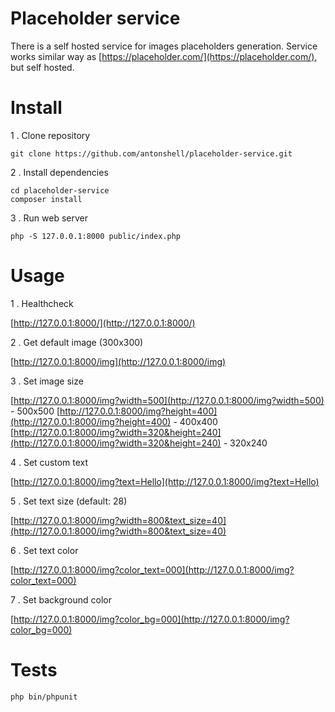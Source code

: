 # Placeholder service

There is a self hosted service for images placeholders generation.
Service works similar way as [https://placeholder.com/](https://placeholder.com/), but self hosted.

# Install

1 . Clone repository

```
git clone https://github.com/antonshell/placeholder-service.git
```

2 . Install dependencies

```
cd placeholder-service
composer install
```

3 . Run web server

```
php -S 127.0.0.1:8000 public/index.php
```

# Usage

1 . Healthcheck

[http://127.0.0.1:8000/](http://127.0.0.1:8000/)

2 . Get default image (300x300)

[http://127.0.0.1:8000/img](http://127.0.0.1:8000/img)

3 . Set image size

[http://127.0.0.1:8000/img?width=500](http://127.0.0.1:8000/img?width=500) - 500x500
[http://127.0.0.1:8000/img?height=400](http://127.0.0.1:8000/img?height=400) - 400x400
[http://127.0.0.1:8000/img?width=320&height=240](http://127.0.0.1:8000/img?width=320&height=240) - 320x240

4 . Set custom text

[http://127.0.0.1:8000/img?text=Hello](http://127.0.0.1:8000/img?text=Hello)

5 . Set text size (default: 28)

[http://127.0.0.1:8000/img?width=800&text_size=40](http://127.0.0.1:8000/img?width=800&text_size=40)

6 . Set text color

[http://127.0.0.1:8000/img?color_text=000](http://127.0.0.1:8000/img?color_text=000)

7 . Set background color

[http://127.0.0.1:8000/img?color_bg=000](http://127.0.0.1:8000/img?color_bg=000)

# Tests

```
php bin/phpunit
```